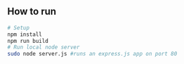## How to run

```bash
# Setup
npm install
npm run build
# Run local node server
sudo node server.js #runs an express.js app on port 80
```
